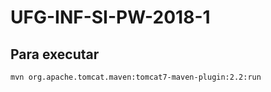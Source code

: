 # UFG-INF-SI-PW-2018-1

## Para executar

`mvn org.apache.tomcat.maven:tomcat7-maven-plugin:2.2:run`